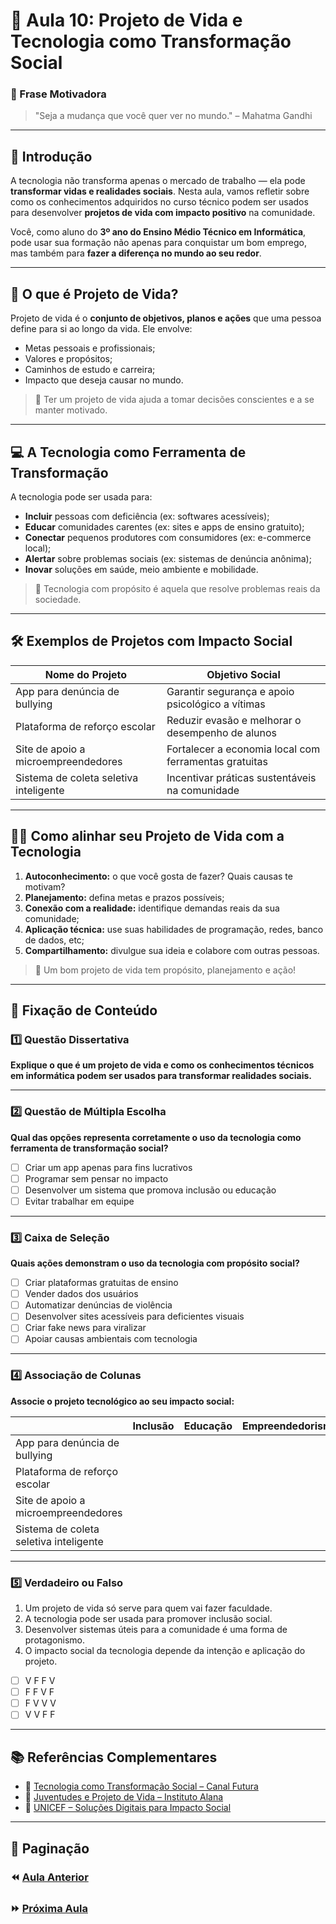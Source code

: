 # 📘 Aula 10: Projeto de Vida e Tecnologia como Transformação Social

### 🎯 Frase Motivadora

> "Seja a mudança que você quer ver no mundo." – Mahatma Gandhi

---

## 🧭 Introdução

A tecnologia não transforma apenas o mercado de trabalho — ela pode **transformar vidas e realidades sociais**. Nesta aula, vamos refletir sobre como os conhecimentos adquiridos no curso técnico podem ser usados para desenvolver **projetos de vida com impacto positivo** na comunidade.

Você, como aluno do **3º ano do Ensino Médio Técnico em Informática**, pode usar sua formação não apenas para conquistar um bom emprego, mas também para **fazer a diferença no mundo ao seu redor**.

---

## 🌱 O que é Projeto de Vida?

Projeto de vida é o **conjunto de objetivos, planos e ações** que uma pessoa define para si ao longo da vida. Ele envolve:

- Metas pessoais e profissionais;
- Valores e propósitos;
- Caminhos de estudo e carreira;
- Impacto que deseja causar no mundo.

> 🎯 Ter um projeto de vida ajuda a tomar decisões conscientes e a se manter motivado.

---

## 💻 A Tecnologia como Ferramenta de Transformação

A tecnologia pode ser usada para:

- **Incluir** pessoas com deficiência (ex: softwares acessíveis);
- **Educar** comunidades carentes (ex: sites e apps de ensino gratuito);
- **Conectar** pequenos produtores com consumidores (ex: e-commerce local);
- **Alertar** sobre problemas sociais (ex: sistemas de denúncia anônima);
- **Inovar** soluções em saúde, meio ambiente e mobilidade.

> 🧠 Tecnologia com propósito é aquela que resolve problemas reais da sociedade.

---

## 🛠️ Exemplos de Projetos com Impacto Social

| Nome do Projeto                        | Objetivo Social                                       |
| -------------------------------------- | ----------------------------------------------------- |
| App para denúncia de bullying          | Garantir segurança e apoio psicológico a vítimas      |
| Plataforma de reforço escolar          | Reduzir evasão e melhorar o desempenho de alunos      |
| Site de apoio a microempreendedores    | Fortalecer a economia local com ferramentas gratuitas |
| Sistema de coleta seletiva inteligente | Incentivar práticas sustentáveis na comunidade        |

---

## 🧑‍💻 Como alinhar seu Projeto de Vida com a Tecnologia

1. **Autoconhecimento:** o que você gosta de fazer? Quais causas te motivam?
2. **Planejamento:** defina metas e prazos possíveis;
3. **Conexão com a realidade:** identifique demandas reais da sua comunidade;
4. **Aplicação técnica:** use suas habilidades de programação, redes, banco de dados, etc;
5. **Compartilhamento:** divulgue sua ideia e colabore com outras pessoas.

> 📌 Um bom projeto de vida tem propósito, planejamento e ação!

---

## 🧠 Fixação de Conteúdo

### 1️⃣ Questão Dissertativa

**Explique o que é um projeto de vida e como os conhecimentos técnicos em informática podem ser usados para transformar realidades sociais.**

---

### 2️⃣ Questão de Múltipla Escolha

**Qual das opções representa corretamente o uso da tecnologia como ferramenta de transformação social?**

- [ ] Criar um app apenas para fins lucrativos
- [ ] Programar sem pensar no impacto
- [ ] Desenvolver um sistema que promova inclusão ou educação
- [ ] Evitar trabalhar em equipe

---

### 3️⃣ Caixa de Seleção

**Quais ações demonstram o uso da tecnologia com propósito social?**

- [ ] Criar plataformas gratuitas de ensino
- [ ] Vender dados dos usuários
- [ ] Automatizar denúncias de violência
- [ ] Desenvolver sites acessíveis para deficientes visuais
- [ ] Criar fake news para viralizar
- [ ] Apoiar causas ambientais com tecnologia

---

### 4️⃣ Associação de Colunas

**Associe o projeto tecnológico ao seu impacto social:**

|                                        | Inclusão | Educação | Empreendedorismo | Sustentabilidade |
| -------------------------------------- | -------- | -------- | ---------------- | ---------------- |
| App para denúncia de bullying          |          |          |                  |                  |
| Plataforma de reforço escolar          |          |          |                  |                  |
| Site de apoio a microempreendedores    |          |          |                  |                  |
| Sistema de coleta seletiva inteligente |          |          |                  |                  |

---

### 5️⃣ Verdadeiro ou Falso

1. Um projeto de vida só serve para quem vai fazer faculdade.
2. A tecnologia pode ser usada para promover inclusão social.
3. Desenvolver sistemas úteis para a comunidade é uma forma de protagonismo.
4. O impacto social da tecnologia depende da intenção e aplicação do projeto.

- [ ] V F F V
- [ ] F F V F
- [ ] F V V V
- [ ] V V F F

---

## 📚 Referências Complementares

- 🎥 [Tecnologia como Transformação Social – Canal Futura](https://www.youtube.com/watch?v=nhf5fGiSjrQ)
- 📘 [Juventudes e Projeto de Vida – Instituto Alana](https://alana.org.br/projetodevida/)
- 📖 [UNICEF – Soluções Digitais para Impacto Social](https://www.unicef.org/brazil/solucoes-digitais)

---

## 📎 Paginação

### ⏪ [Aula Anterior](<./Aula 09: Construção de Portfólio Digital.md>)

### ⏩ [Próxima Aula](<./Aula 11: Simulação de Processo Seletivo.md>)
